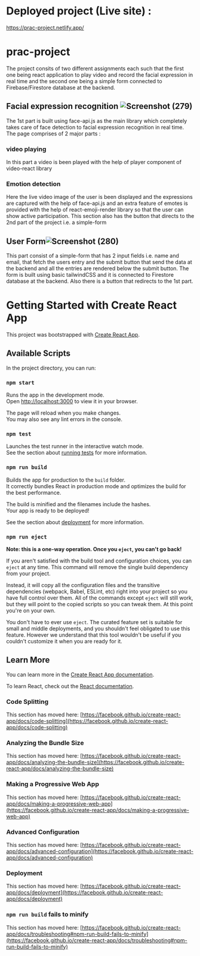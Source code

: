 # Deployed project (Live site) : 
https://prac-project.netlify.app/

# prac-project

The project consits of two different assignments each such that the first one being react application to play video and record the facial expression in real time and the second one being a simple form connected to Firebase/Firestore database at the backend.

## Facial expression recognition ![Screenshot (279)](https://user-images.githubusercontent.com/80545477/235303200-89b9b905-5a00-4559-98e6-294d0a036720.png)


The 1st part is built using face-api.js as the main library which completely takes care of face detection to facial expression recognition in real time. The page comprises of 2 major parts :

### video playing 

In this part a video is been played with the help of player component of video-react library 

### Emotion detection

Here the live video image of the user is been displayed and the expressions are captured with the help of face-api.js and an extra feature of emotes is provided with the help of react-emoji-render library so that the user can show active participation. This section also has the button that directs to the 2nd part of the project i.e. a simple-form

## User Form![Screenshot (280)](https://user-images.githubusercontent.com/80545477/235303212-55c5adff-e5f8-4f75-bc7a-50e54e28c9bc.png)


This part consist of a simple-form that has 2 input fields i.e. name and email, that fetch the users entry and the submit button that send the data at the backend and all the entries are rendered below the submit button. The form is built using basic tailwindCSS and it is connected to Firestore database at the backend. Also there is a button that redirects to the 1st part. 


# Getting Started with Create React App

This project was bootstrapped with [Create React App](https://github.com/facebook/create-react-app).

## Available Scripts

In the project directory, you can run:

### `npm start`

Runs the app in the development mode.\
Open [http://localhost:3000](http://localhost:3000) to view it in your browser.

The page will reload when you make changes.\
You may also see any lint errors in the console.

### `npm test`

Launches the test runner in the interactive watch mode.\
See the section about [running tests](https://facebook.github.io/create-react-app/docs/running-tests) for more information.

### `npm run build`

Builds the app for production to the `build` folder.\
It correctly bundles React in production mode and optimizes the build for the best performance.

The build is minified and the filenames include the hashes.\
Your app is ready to be deployed!

See the section about [deployment](https://facebook.github.io/create-react-app/docs/deployment) for more information.

### `npm run eject`

**Note: this is a one-way operation. Once you `eject`, you can't go back!**

If you aren't satisfied with the build tool and configuration choices, you can `eject` at any time. This command will remove the single build dependency from your project.

Instead, it will copy all the configuration files and the transitive dependencies (webpack, Babel, ESLint, etc) right into your project so you have full control over them. All of the commands except `eject` will still work, but they will point to the copied scripts so you can tweak them. At this point you're on your own.

You don't have to ever use `eject`. The curated feature set is suitable for small and middle deployments, and you shouldn't feel obligated to use this feature. However we understand that this tool wouldn't be useful if you couldn't customize it when you are ready for it.

## Learn More

You can learn more in the [Create React App documentation](https://facebook.github.io/create-react-app/docs/getting-started).

To learn React, check out the [React documentation](https://reactjs.org/).

### Code Splitting

This section has moved here: [https://facebook.github.io/create-react-app/docs/code-splitting](https://facebook.github.io/create-react-app/docs/code-splitting)

### Analyzing the Bundle Size

This section has moved here: [https://facebook.github.io/create-react-app/docs/analyzing-the-bundle-size](https://facebook.github.io/create-react-app/docs/analyzing-the-bundle-size)

### Making a Progressive Web App

This section has moved here: [https://facebook.github.io/create-react-app/docs/making-a-progressive-web-app](https://facebook.github.io/create-react-app/docs/making-a-progressive-web-app)

### Advanced Configuration

This section has moved here: [https://facebook.github.io/create-react-app/docs/advanced-configuration](https://facebook.github.io/create-react-app/docs/advanced-configuration)

### Deployment

This section has moved here: [https://facebook.github.io/create-react-app/docs/deployment](https://facebook.github.io/create-react-app/docs/deployment)

### `npm run build` fails to minify

This section has moved here: [https://facebook.github.io/create-react-app/docs/troubleshooting#npm-run-build-fails-to-minify](https://facebook.github.io/create-react-app/docs/troubleshooting#npm-run-build-fails-to-minify)
